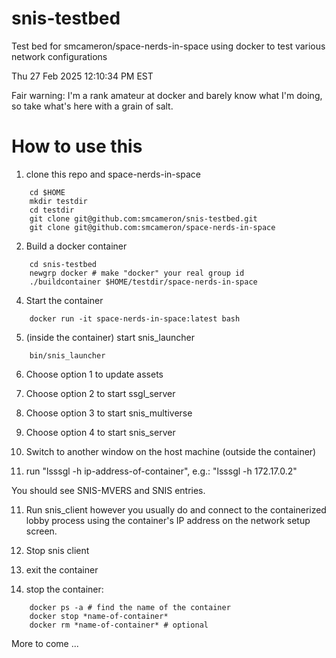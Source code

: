 # snis-testbed
Test bed for smcameron/space-nerds-in-space using docker to test various network configurations

Thu 27 Feb 2025 12:10:34 PM EST

Fair warning: I'm a rank amateur at docker and barely know what I'm doing, so take what's
here with a grain of salt.

# How to use this

1. clone this repo and space-nerds-in-space

```
	cd $HOME
	mkdir testdir
	cd testdir
	git clone git@github.com:smcameron/snis-testbed.git
	git clone git@github.com:smcameron/space-nerds-in-space
```

2. Build a docker container

```
	cd snis-testbed
	newgrp docker # make "docker" your real group id
	./buildcontainer $HOME/testdir/space-nerds-in-space
```

4. Start the container

```
	docker run -it space-nerds-in-space:latest bash
```

5. (inside the container) start snis_launcher

```
	bin/snis_launcher
```

6. Choose option 1 to update assets
7. Choose option 2 to start ssgl_server
8. Choose option 3 to start snis_multiverse
9. Choose option 4 to start snis_server

10. Switch to another window on the host machine (outside the container)

11. run "lsssgl -h ip-address-of-container", e.g.: "lsssgl -h 172.17.0.2"

You should see SNIS-MVERS and SNIS entries.

11. Run snis_client however you usually do and connect to the containerized
lobby process using the container's IP address on the network setup screen.

12. Stop snis client

13. exit the container

14. stop the container:

```
	docker ps -a # find the name of the container
	docker stop *name-of-container*
	docker rm *name-of-container* # optional
```

More to come ...
